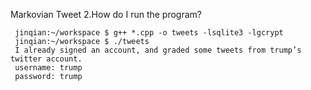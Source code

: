 Markovian Tweet
2.How do I run the program?

     jinqian:~/workspace $ g++ *.cpp -o tweets -lsqlite3 -lgcrypt 
     jinqian:~/workspace $ ./tweets
     I already signed an account, and graded some tweets from trump’s twitter account.
     username: trump
     password: trump